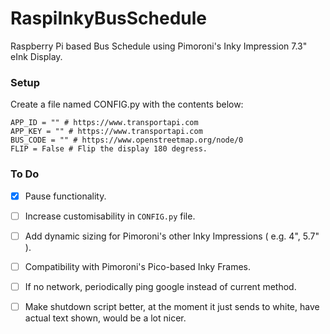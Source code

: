 # RaspiInkyBusSchedule
Raspberry Pi based Bus Schedule using Pimoroni's Inky Impression 7.3" eInk Display.


### Setup
Create a file named CONFIG.py with the contents below:
```
APP_ID = "" # https://www.transportapi.com
APP_KEY = "" # https://www.transportapi.com
BUS_CODE = "" # https://www.openstreetmap.org/node/0
FLIP = False # Flip the display 180 degress.
```


### To Do
- [x] Pause functionality.
- [ ] Increase customisability in ```CONFIG.py``` file.
- [ ] Add dynamic sizing for Pimoroni's other Inky Impressions ( e.g. 4", 5.7" ).
- [ ] Compatibility with Pimoroni's Pico-based Inky Frames.
- [ ] If no network, periodically ping google instead of current method.
- [ ] Make shutdown script better, at the moment it just sends to white, have actual text shown, would be a lot nicer.


